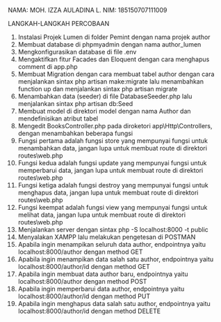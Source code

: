 NAMA: MOH. IZZA AULADINA L.
NIM: 185150707111009

LANGKAH-LANGKAH PERCOBAAN
1. Instalasi Projek Lumen di folder Pemint dengan nama projek author
2. Membuat database di phpmyadmin dengan nama author_lumen
3. Mengkonfigurasikan database di file .env
4. Mengaktifkan fitur Facades dan Eloquent dengan cara menghapus comment di app.php
5. Membuat Migration dengan cara membuat tabel author dengan cara menjalankan sintax php artisan make:migrate lalu menambahkan function up dan menjalankan sintax php artisan migrate
6.  Menambahkan data (seeder) di file DatabaseSeeder.php lalu menjalankan sintax php artisan db:Seed
7. Membuat model di direktori model dengan nama Author dan mendefinisikan atribut tabel
8. Mengedit BooksController.php pada diroketori app\Http\Controllers, dengan menambahkan beberapa fungsi
9. Fungsi pertama adalah fungsi store yang mempunyai fungsi untuk menambahkan data, jangan lupa untuk membuat route di direktori routes\web.php
10. Fungsi kedua adalah fungsi update yang mempunyai fungsi untuk memperbarui data, jangan lupa untuk membuat route di direktori routes\web.php
11. Fungsi ketiga adalah fungsi destroy yang mempunyai fungsi untuk menghapus data, jangan lupa untuk membuat route di direktori routes\web.php
12. Fungsi keempat adalah fungsi view yang mempunyai fungsi untuk melihat data, jangan lupa untuk membuat route di direktori routes\web.php
13. Menjalankan server dengan sintax php -S localhost:8000 -t public
14. Menyalakan XAMPP lalu melakukan pengetesan di POSTMAN
15. Apabila ingin menampikan seluruh data author, endpointnya yaitu localhost:8000/author dengan method GET
16. Apabila ingin menampikan data salah satu author, endpointnya yaitu localhost:8000/author/id dengan method GET
17. Apabila ingin membuat data author baru, endpointnya yaitu localhost:8000/author dengan method POST
18. Apabila ingin memperbarui data author, endpointnya yaitu localhost:8000/author/id dengan method PUT
19. Apabila ingin menghapus data salah satu author, endpointnya yaitu localhost:8000/author/id dengan method DELETE
